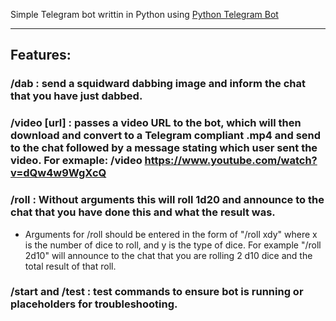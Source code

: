 Simple Telegram bot writtin in Python using [Python Telegram Bot](https://github.com/python-telegram-bot/python-telegram-bot)

---

## Features:
### /dab : send a squidward dabbing image and inform the chat that you have just dabbed.
### /video [url] : passes a video URL to the bot, which will then download and convert to a Telegram compliant .mp4 and send to the chat followed by a message stating which user sent the video. For exmaple: /video https://www.youtube.com/watch?v=dQw4w9WgXcQ
### /roll : Without arguments this will roll 1d20 and announce to the chat that you have done this and what the result was.
* Arguments for /roll should be entered in the form of "/roll xdy" where x is the number of dice to roll, and y is the type of dice. For example "/roll 2d10" will announce to the chat that you are rolling 2 d10 dice and the total result of that roll.

### /start and /test : test commands to ensure bot is running or placeholders for troubleshooting.